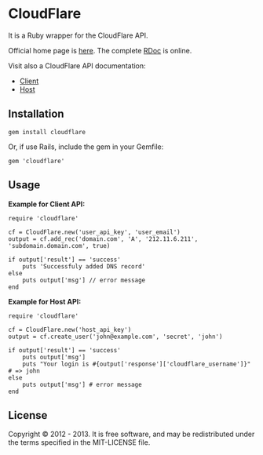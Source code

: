 CloudFlare
==========

It is a Ruby wrapper for the CloudFlare API.

Official home page is [here](https://github.com/B4k3r/cloudflare). The complete [RDoc](http://rdoc.info/github/B4k3r/cloudflare/) is online.

Visit also a CloudFlare API documentation:

-    [Client](http://www.cloudflare.com/docs/client-api.html)
-    [Host](http://www.cloudflare.com/docs/host-api.html)

Installation
------------

```
gem install cloudflare
```

Or, if use Rails, include the gem in your Gemfile:

```
gem 'cloudflare'
```

Usage
-----

**Example for Client API:**

```
require 'cloudflare'

cf = CloudFlare.new('user_api_key', 'user_email')
output = cf.add_rec('domain.com', 'A', '212.11.6.211', 'subdomain.domain.com', true)

if output['result'] == 'success'
  	puts 'Successfuly added DNS record'
else
	puts output['msg'] // error message
end
```

**Example for Host API:**

```
require 'cloudflare'

cf = CloudFlare.new('host_api_key')
output = cf.create_user('john@example.com', 'secret', 'john')

if output['result'] == 'success'
  	puts output['msg']
  	puts "Your login is #{output['response']['cloudflare_username']}" # => john
else
  	puts output['msg'] # error message
end
```

License
-------

Copyright &copy; 2012 - 2013. It is free software, and may be redistributed under the terms specified in the MIT-LICENSE file.






